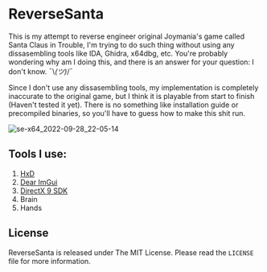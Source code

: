 # ReverseSanta

This is my attempt to reverse engineer original Joymania's game called Santa Claus in Trouble,
I'm trying to do such thing without using any dissasembling tools like IDA, Ghidra, x64dbg, etc.
You're probably wondering why am I doing this, and there is an answer for your question: I don't know. ¯\\_(ツ)_/¯

Since I don't use any dissasembling tools, my implementation is completely inaccurate to the original game,
but I think it is playable from start to finish (Haven't tested it yet).
There is no something like installation guide or precompiled binaries, so you'll have to guess how to make this shit run.

![se-x64_2022-09-28_22-05-14](https://user-images.githubusercontent.com/40758030/192867481-df601892-41f3-4b53-bbd8-8a6fed793442.png)

## Tools I use:
1. [HxD](https://mh-nexus.de/en/hxd/)
2. [Dear ImGui](https://github.com/ocornut/imgui)
3. [DirectX 9 SDK](https://www.microsoft.com/en-us/download/details.aspx?id=6812)
4. Brain
5. Hands

## License
ReverseSanta is released under The MIT License. Please read the `LICENSE` file for more information.
